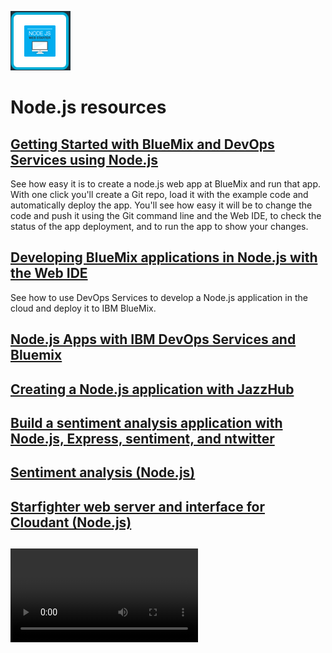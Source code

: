 ![node.js image](images/nodejs.gif)


# Node.js resources    
## <tut> [Getting Started with BlueMix and DevOps Services using Node.js](/tutorials/jazzeditor)
See how easy it is to create a node.js web app at BlueMix and run that app. 
With one click you'll create a Git repo, 
load it with the example code and automatically deploy 
the app. You'll see how easy it will be to change 
the code and push it using the Git command line and the 
Web IDE, to check the status of the app deployment, and 
to run the app to show your changes.


## <tut> [Developing BlueMix applications in Node.js with the Web IDE](/tutorials/jazzweb)
See how to use DevOps Services to develop a Node.js application 
in the cloud and deploy it to IBM BlueMix.

   
##    <Workshop> [Node.js Apps with IBM DevOps Services and Bluemix](https://coltrane-new.rtp.raleigh.ibm.com:3000/tutorials/jazzweb)


##   <Article> [Creating a Node.js application with JazzHub](http://www.ibm.com/developerworks/community/blogs/jlmarechaux/entry/creating_a_node_js_application_with_jazzhub?lang=en)


##  <Article> [Build a sentiment analysis application with Node.js, Express, sentiment, and ntwitter](http://www.ibm.com/developerworks/library/wa-nodejs-app/)


##    <Sample> [Sentiment analysis (Node.js)](http://hub.jazz.net/project/Scott/Sentiment%20Analysis/overview)


##    <Sample> [Starfighter web server and interface for Cloudant (Node.js)](http://hub.jazz.net/project/bryancboyd/Starfighter/overview)


##   <Video tutorials> [Coming soon! currently unlisted at ]()